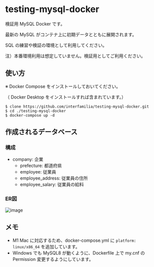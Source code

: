 # testing-mysql-docker
検証用 MySQL Docker です。

最新の MySQL がコンテナ上に初期データとともに展開されます。

SQL の練習や検証の環境として利用してください。

注）本番環境利用は想定していません。検証用としてご利用ください。

## 使い方

※ Docker Compose をインストールしておいてください。

（ Docker Desktop をインストールすれば含まれています。）

```
$ clone https://github.com/interfamilia/testing-mysql-docker.git
$ cd ./testing-mysql-docker
$ docker-compose up -d
```

## 作成されるデータベース

### 構成
* company: 企業
  * prefecture: 都道府県
  * employee: 従業員
  * employee_address: 従業員の住所
  * employee_salary: 従業員の給料

### ER図

![image](https://user-images.githubusercontent.com/61341140/170672728-4cdd08aa-410b-4a0f-89be-424098eb56c5.png)

## メモ

* M1 Mac に対応するため、docker-compose.yml に `platform: linux/x86_64` を追加しています。
* Windows でも MySQL8 が動くように、Dockerfile 上で my.cnf の Permission 変更するようにしています。

